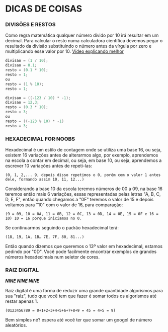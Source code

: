 # DICAS DE COISAS

### DIVISÕES E RESTOS

Como regra matemática qualquer número divido por 10 irá resultar em um decimal. Para calcular o resto numa calculadora científica devemos pegar o resultado da divisão substituindo o número antes da vírgula por zero e multiplicando esse valor por 10.
[Vídeo explicando melhor](https://www.youtube.com/watch?v=oG5yMRBVysc)

```c
divisao = (1 / 10);
divisao = 0.1;
resto = (0.1 * 10);
resto = 1;
ou
resto = (1 % 10);
resto = 1;
```

```c
divisao = ((-123 / 10) * -1);
divisao = 12,3;
resto = (0.3 * 10);
resto = 3;
ou
resto = ((-123 % 10) * -1)
resto = 3;
```

### HEXADECIMAL ~~FOR NOOBS~~

Hexadecimal é um estilo de contagem onde se utiliza uma base 16, ou seja, existem 16 variações antes de alterarmos algo, por exemplo, aprendemos na escola a contar em decimal, ou seja, em base 10, ou seja, aprendemos a escrever 10 variações antes de repeti-las: 

`(0, 1, 2,... 9, depois disso repetimos o 0, porém com o valor 1 antes dele, formando assim 10, 11, 12...)`

Considerando a base 10 da escola teremos números de 00 a 09, na base 16 teremos então mais 6 variações, essas representadas pelas letras "A, B, C, D, E, F", então quando chegamos a "0F" teremos o valor de 15 e depois voltamos para "10" com o valor de 16, para comparação:

`(9 = 09, 10 = 0A, 11 = 0B, 12 = 0C, 13 = 0D, 14 = 0E, 15 = 0F e 16 = 10) 10 = 16 porque iniciamos no 0.`

Se continuarmos seguindo o padrão hexadecimal terá:

`(18, 19, 1A, 1B… 7E, 7F, 80, 81...)`

Então quando dizemos que queremos o 13º valor em hexadecimal, estamos pedindo por "0D".
Você pode facilmente encontrar exemplos de grandes números hexadecimais num seletor de cores.

### RAIZ DIGITAL
**_NINE NINE NINE_**

Raiz digital é uma forma de reduzir uma grande quantidade algorismos para sua "raiz", tudo que você tem que fazer é somar todos os algorismos até restar apenas 1.

`(0123456789 = 0+1+2+3+4+5+6+7+8+9 = 45 = 4+5 = 9)`

Bem simples né? espera até você ter que somar um googol de número aleatórios.
